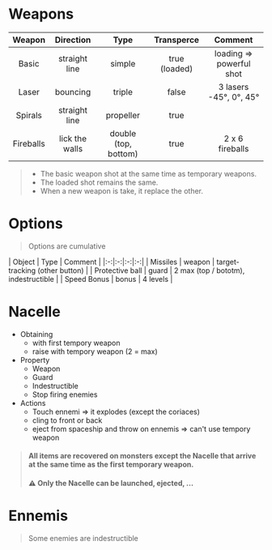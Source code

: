 # Weapons
| Weapon | Direction | Type | Transperce | Comment |
|:-:|:-:|:-:|:-:|:-:|
| Basic | straight line | simple | true (loaded) | loading => powerful shot |
| Laser | bouncing | triple | false | 3 lasers -45°, 0°, 45° |
| Spirals | straight line | propeller | true | |
| Fireballs | lick the walls | double (top, bottom) | true | 2 x 6 fireballs |

> - The basic weapon shot at the same time as temporary weapons.
> - The loaded shot remains the same.
> - When a new weapon is take, it replace the other.

# Options
> Options are cumulative

| Object | Type | Comment |
|:-:|:-:|:-:|:-:|
| Missiles | weapon | target-tracking (other button) |
| Protective ball | guard | 2 max (top / bototm), indestructible |
| Speed Bonus | bonus | 4 levels |


# Nacelle
- Obtaining
    - with first tempory weapon
    - raise with tempory weapon (2 = max)
- Property
    - Weapon
    - Guard
    - Indestructible
    - Stop firing enemies
- Actions
    - Touch ennemi => it explodes (except the coriaces)
    - cling to front or back
    - eject from spaceship and throw on ennemis => can't use tempory weapon

> #### All items are recovered on monsters except the Nacelle that arrive at the same time as the first temporary weapon.
> #### :warning: Only the Nacelle can be launched, ejected, ...

# Ennemis
> Some enemies are indestructible
